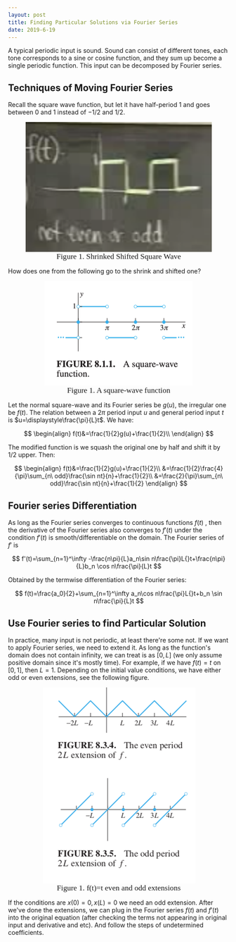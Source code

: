 ```yaml
---
layout: post
title: Finding Particular Solutions via Fourier Series
date: 2019-6-19
---
```


A typical periodic input is sound. Sound can consist of different tones, each tone corresponds to a sine or cosine function, and they sum up become a single periodic function. This input can be decomposed by Fourier series.  

## Techniques of Moving Fourier Series

Recall the square wave function, but let it have half-period 1 and goes between 0 and 1 instead of $-1/2$ and $1/2$. 

 <figure><img style="align-content: center; margin-left: auto; margin-right: auto; display: block; size:50%" src="../../assets/graph28.png">
  <figcaption style="text-align: center; font-family: MJXc-TeX-math-I,MJXc-TeX-math-Ix,MJXc-TeX-math-Iw; font-size: 1.1rem;">Figure 1. Shrinked Shifted Square Wave </figcaption>
</figure>

How does one from the following go to the shrink and shifted one? 

<figure><img style="align-content: center; margin-left: auto; margin-right: auto; display: block;" src="../../assets/graph19.png">
  <figcaption style="text-align: center; font-family: MJXc-TeX-math-I,MJXc-TeX-math-Ix,MJXc-TeX-math-Iw; font-size: 1.1rem;">Figure 1. A square-wave function</figcaption>
</figure>

Let the normal square-wave and its Fourier series be $g(u)$, the irregular one be $f(t)$. The relation between a $2\pi$ period input $u$ and general period input $t$ is $u=\displaystyle\frac{\pi}{L}t$. We have:

$$
\begin{align}
f(t)&=\frac{1}{2}g(u)+\frac{1}{2}\\
\end{align}
$$

The modified function is we squash the original one by half and shift it by 1/2 upper. Then:

$$
\begin{align}
f(t)&=\frac{1}{2}g(u)+\frac{1}{2}\\
&=\frac{1}{2}\frac{4}{\pi}\sum_{n\ odd}\frac{\sin nt}{n}+\frac{1}{2}\\
&=\frac{2}{\pi}\sum_{n\ odd}\frac{\sin nt}{n}+\frac{1}{2}
\end{align}
$$



## Fourier series Differentiation

As long as the Fourier series converges to continuous functions $f(t)$ , then the derivative of the Fourier series also converges to $f'(t)$ under the condition $f'(t)$ is smooth/differentiable on the domain. The Fourier series of $f'$ is 

$$
f'(t)=\sum_{n=1}^\infty -\frac{n\pi}{L}a_n\sin n\frac{\pi}L{}t+\frac{n\pi}{L}b_n \cos n\frac{\pi}{L}t
$$

Obtained by the termwise differentiation of the Fourier series:

$$
f(t)=\frac{a_0}{2}+\sum_{n=1}^\infty a_n\cos n\frac{\pi}L{}t+b_n \sin n\frac{\pi}{L}t
$$


## Use Fourier series to find Particular Solution

In practice, many input is not periodic, at least there're some not. If we want to apply Fourier series, we need to extend it. As long as the function's domain does not contain infinity, we can treat is as $[0,L]$ (we only assume positive domain since it's mostly time). For example, if we have $f(t)=t$ on $[0,1]$, then $L=1$. Depending on the initial value conditions, we have either odd or even extensions, see the following figure. 

 <figure><img style="align-content: center; margin-left: auto; margin-right: auto; display: block; size:50%" src="../../assets/graph30.png">
  <figcaption style="text-align: center; font-family: MJXc-TeX-math-I,MJXc-TeX-math-Ix,MJXc-TeX-math-Iw; font-size: 1.1rem;">Figure 1. f(t)=t even and odd extensions </figcaption>
</figure>

If the conditions are $x(0)=0, x(L)=0$ we need an odd extension. After we've done the extensions, we can plug in the Fourier series $f(t)$ and $f'(t)$ into the original equation (after checking the terms not appearing in original input and derivative and etc). And follow the steps of undetermined coefficients. 

